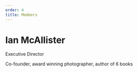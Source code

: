 ```yaml
---
order: 4
title: Members
---
```


# Ian McAllister

Executive Director

Co-founder, award winning photographer, author of 6 books
